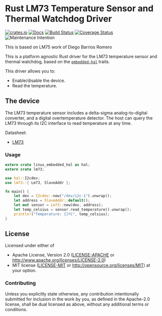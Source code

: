 # Rust LM73 Temperature Sensor and Thermal Watchdog Driver

[![crates.io](https://img.shields.io/crates/v/lm73.svg)](https://crates.io/crates/lm73)
[![Docs](https://docs.rs/lm73/badge.svg)](https://docs.rs/lm73)
[![Build Status](https://travis-ci.org/iohe/lm73-rs.svg?branch=master)](https://travis-ci.org/iohe/lm73-rs)
[![Coverage Status](https://coveralls.io/repos/github/iohe/lm73-rs/badge.svg?branch=master)](https://coveralls.io/github/iohe/lm73-rs?branch=master)
![Maintenance Intention](https://img.shields.io/badge/maintenance-actively--developed-brightgreen.svg)

This is based on LM75 work of Diego Barrios Romero

This is a platform agnostic Rust driver for the LM73 temperature sensor
and thermal watchdog, based on the
[`embedded-hal`](https://github.com/rust-embedded/embedded-hal) traits.


This driver allows you to:
- Enable/disable the device.
- Read the temperature.

## The device
The LM73 temperature sensor includes a delta-sigma analog-to-digital
converter, and a digital overtemperature detector. The host can
query the LM73 through its I2C interface to read temperature at any
time. 

Datasheet:
- [LM73](http://www.ti.com/lit/ds/symlink/lm73.pdf)

### Usage

```rust
extern crate linux_embedded_hal as hal;
extern crate lm73;

use hal::I2cdev;
use lm73::{ Lm73, SlaveAddr };

fn main() {
    let dev = I2cdev::new("/dev/i2c-1").unwrap();
    let address = SlaveAddr::default();
    let mut sensor = Lm73::new(dev, address);
    let temp_celsius = sensor.read_temperature().unwrap();
    println!("Temperature: {}ºC", temp_celsius);
}
```

## License

Licensed under either of

 * Apache License, Version 2.0 ([LICENSE-APACHE](LICENSE-APACHE) or
   http://www.apache.org/licenses/LICENSE-2.0)
 * MIT license ([LICENSE-MIT](LICENSE-MIT) or
   http://opensource.org/licenses/MIT) at your option.

### Contributing

Unless you explicitly state otherwise, any contribution intentionally submitted
for inclusion in the work by you, as defined in the Apache-2.0 license, shall
be dual licensed as above, without any additional terms or conditions.

